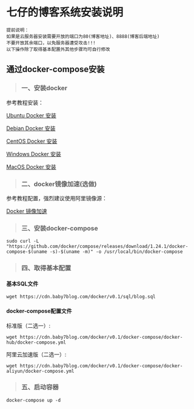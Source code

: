 #  七仔的博客系统安装说明

```
提前说明：
如果是云服务器安装需要开放的端口为80(博客地址)、8888(博客后端地址)
不要开放其余端口，以免服务器遭受攻击!!!
以下操作除了取得基本配置外其他步骤均可自行修改
```

## 通过docker-compose安装

> ### 一、安装docker

参考教程安装：

[Ubuntu Docker 安装](https://www.runoob.com/docker/ubuntu-docker-install.html)

[Debian Docker 安装](https://www.runoob.com/docker/debian-docker-install.html)

[CentOS Docker 安装](https://www.runoob.com/docker/centos-docker-install.html)

[Windows Docker 安装](https://www.runoob.com/docker/windows-docker-install.html)

[MacOS Docker 安装](https://www.runoob.com/docker/macos-docker-install.html)

> ### 二、docker镜像加速(选做)

参考教程配置，强烈建议使用阿里镜像源：

[Docker 镜像加速](https://www.runoob.com/docker/docker-mirror-acceleration.html)

> ### 三、安装docker-compose

```
sudo curl -L "https://github.com/docker/compose/releases/download/1.24.1/docker-compose-$(uname -s)-$(uname -m)" -o /usr/local/bin/docker-compose
```

> ### 四、取得基本配置

#### 基本SQL文件

```
wget https://cdn.baby7blog.com/docker/v0.1/sql/blog.sql
```

#### docker-compose配置文件

标准版（二选一）:

```
wget https://cdn.baby7blog.com/docker/v0.1/docker-compose/docker-hub/docker-compose.yml
```

阿里云加速版（二选一）:

```
wget https://cdn.baby7blog.com/docker/v0.1/docker-compose/docker-aliyun/docker-compose.yml
```

> ### 五、启动容器

```
docker-compose up -d
```